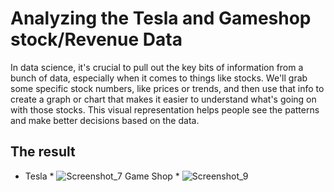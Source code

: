 # Analyzing the Tesla and Gameshop stock/Revenue Data
In data science, it's crucial to pull out the key bits of information from a bunch of data, especially when it comes to things like stocks. We'll grab some specific stock numbers, like prices or trends, and then use that info to create a graph or chart that makes it easier to understand what's going on with those stocks. This visual representation helps people see the patterns and make better decisions based on the data.


## The result 
* Tesla *
![Screenshot_7](https://github.com/Sbinsuwaylih/Analyzing-stock-Revenue-Data/assets/117676731/d1c895a8-5a1f-4dd6-b0ad-aba32e515fec)
 Game Shop *
![Screenshot_9](https://github.com/Sbinsuwaylih/Analyzing-stock-Revenue-Data/assets/117676731/a19fa51e-16c0-4e8a-aa03-f4488d487b48)
